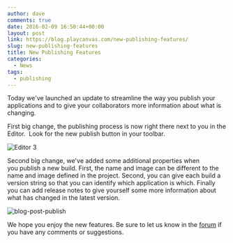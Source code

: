 ```yaml
---
author: dave
comments: true
date: 2016-02-09 16:50:44+00:00
layout: post
link: https://blog.playcanvas.com/new-publishing-features/
slug: new-publishing-features
title: New Publishing Features
categories:
  - News
tags:
  - publishing
---
```


Today we've launched an update to streamline the way you publish your applications and to give your collaborators more information about what is changing.

First big change, the publishing process is now right there next to you in the Editor.  Look for the new publish button in your toolbar.

![Editor 3](/img/Editor-3.jpg)

Second big change, we've added some additional properties when you publish a new build. First, the name and image can be different to the name and image defined in the project. Second, you can give each build a version string so that you can identify which application is which. Finally you can add release notes to give yourself some more information about what has changed in the latest version.

![blog-post-publish](/img/blog-post-publish.jpg)

We hope you enjoy the new features. Be sure to let us know in the [forum](https://forum.playcanvas.com) if you have any comments or suggestions.
